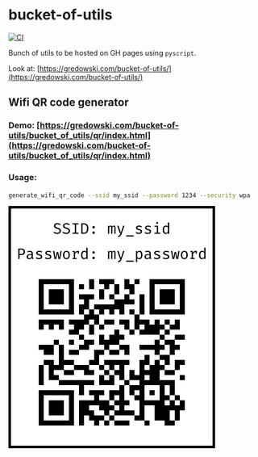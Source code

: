 # bucket-of-utils

[![CI](https://github.com/piotrgredowski/bucket-of-utils/actions/workflows/ci.yml/badge.svg)](https://github.com/piotrgredowski/bucket-of-utils/actions/workflows/ci.yml)

Bunch of utils to be hosted on GH pages using `pyscript`.

Look at: [https://gredowski.com/bucket-of-utils/](https://gredowski.com/bucket-of-utils/)

## Wifi QR code generator

### Demo: [https://gredowski.com/bucket-of-utils/bucket_of_utils/qr/index.html](https://gredowski.com/bucket-of-utils/bucket_of_utils/qr/index.html)

### Usage:

```bash
generate_wifi_qr_code --ssid my_ssid --password 1234 --security wpa
```

![Generated WIFI QR code](_static/images/my_ssid.png)
